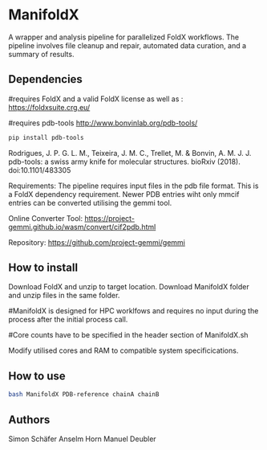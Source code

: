 # ManifoldX
A wrapper and analysis pipeline for parallelized FoldX workflows. The pipeline involves file cleanup and repair, automated data curation, and a summary of results.


## Dependencies
#requires FoldX and a valid FoldX license as well as :
https://foldxsuite.crg.eu/

#requires pdb-tools
http://www.bonvinlab.org/pdb-tools/

```bash
pip install pdb-tools
```

Rodrigues, J. P. G. L. M., Teixeira, J. M. C., Trellet, M. & Bonvin, A. M. J. J.
pdb-tools: a swiss army knife for molecular structures. bioRxiv (2018).
doi:10.1101/483305



Requirements:
The pipeline requires input files in the pdb file format. This is a FoldX dependency requirement.
Newer PDB entries wiht only mmcif entries can be converted utilising the gemmi tool.

Online Converter Tool:
https://project-gemmi.github.io/wasm/convert/cif2pdb.html

Repository:
https://github.com/project-gemmi/gemmi

## How to install
Download FoldX and unzip to target location.
Download ManifoldX folder and unzip files in the same folder.

#ManifoldX is designed for HPC worklfows and requires no input during the process after the initial process call.

#Core counts have to be specified in the header section of ManifoldX.sh

Modify utilised cores and RAM to compatible system specificications.

## How to use

```bash
bash ManifoldX PDB-reference chainA chainB
```

## Authors
Simon Schäfer
Anselm Horn
Manuel Deubler
